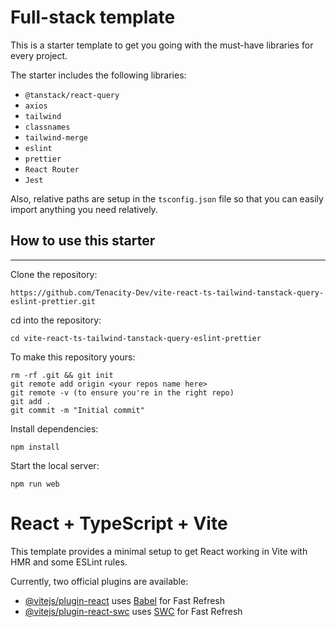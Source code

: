 # Full-stack template

This is a starter template to get you going with the must-have libraries for every project.

The starter includes the following libraries:
- `@tanstack/react-query`
- `axios`
- `tailwind`
- `classnames`
- `tailwind-merge`
- `eslint` 
- `prettier`
- `React Router`
- `Jest`

Also, relative paths are setup in the `tsconfig.json` file so that you can easily import anything you need relatively.

## How to use this starter

---
Clone the repository:
```
https://github.com/Tenacity-Dev/vite-react-ts-tailwind-tanstack-query-eslint-prettier.git
```

cd into the repository:
```
cd vite-react-ts-tailwind-tanstack-query-eslint-prettier
```

To make this repository yours:
```
rm -rf .git && git init 
git remote add origin <your repos name here>
git remote -v (to ensure you're in the right repo)
git add .
git commit -m "Initial commit"
```

Install dependencies:
```
npm install
```

Start the local server:
```
npm run web
```

# React + TypeScript + Vite

This template provides a minimal setup to get React working in Vite with HMR and some ESLint rules.

Currently, two official plugins are available:

- [@vitejs/plugin-react](https://github.com/vitejs/vite-plugin-react/blob/main/packages/plugin-react/README.md) uses [Babel](https://babeljs.io/) for Fast Refresh
- [@vitejs/plugin-react-swc](https://github.com/vitejs/vite-plugin-react-swc) uses [SWC](https://swc.rs/) for Fast Refresh
